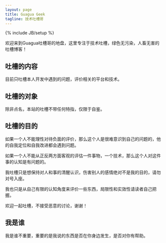 ```yaml
---
layout: page
title: Guagua Geek
tagline: 技术吐槽哥
---
```

{% include JB/setup %}

欢迎来到Guagua吐槽哥的地盘，这里专注于技术吐槽，绿色无污染，人畜无害的吐槽博客！

## 吐槽的内容

目前只吐槽本人开发中遇到的问题，评价相关的平台和技术。
    
## 吐槽的对象
除非点名，本站的吐槽不带任何特指，仅限于自鉴。

## 吐槽的目的

如果一个人不能理性对待负面的评价，那么这个人是很难意识到自己的问题的，他的自我定位和自我改进都会遇到问题。

如果一个人不能从正反两方面客观的评估一件事物，一个技术，那么这个人对这件事的认知是有问题的。

我吐槽只是想保持对人和事的清醒认识，伤害别人的感情绝对不是我的目的，请勿对号入座。

我也只是从自己有限的认知角度来评价一些东西，局限性和实效性请读者自己把握。

欢迎一起吐槽，不接受恶意的讨论，谢谢！


## 我是谁
我是谁不重要，重要的是我说的东西是否在你身边发生，是否对你有帮助。